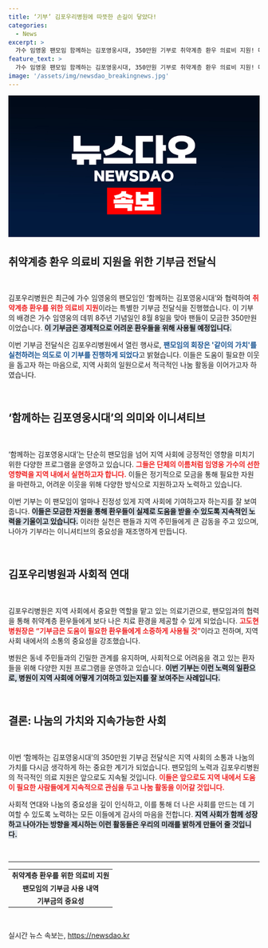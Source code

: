 ```yaml
---
title: ‘기부’ 김포우리병원에 따뜻한 손길이 닿았다!
categories:
  - News
excerpt: >
  가수 임영웅 팬모임 함께하는 김포영웅시대, 350만원 기부로 취약계층 환우 의료비 지원! 따뜻한 나눔의 의미를 실천하는 이들의 이야기, 여러분도 함께해보세요!
feature_text: >
  가수 임영웅 팬모임 함께하는 김포영웅시대, 350만원 기부로 취약계층 환우 의료비 지원! 따뜻한 나눔의 의미를 실천하는 이들의 이야기, 여러분도 함께해보세요!
image: '/assets/img/newsdao_breakingnews.jpg'
---
```


<p><img src="/assets/img/newsdao_breakingnews.jpg" alt="cryptoinkorea 속보" /></p>

<h2 data-ke-size="size26">취약계층 환우 의료비 지원을 위한 기부금 전달식</h2>

<p data-ke-size="size16">&nbsp;</p>

<p>김포우리병원은 최근에 가수 임영웅의 팬모임인 ‘함께하는 김포영웅시대’와 협력하여 <b><span style="color: #ee2323;">취약계층 환우를 위한 의료비 지원</span></b>이라는 특별한 기부금 전달식을 진행했습니다. 이 기부의 배경은 가수 임영웅의 데뷔 8주년 기념일인 8월 8일을 맞아 팬들이 모금한 350만원이었습니다. <b><span style="background-color: #21538527;">이 기부금은 경제적으로 어려운 환우들을 위해 사용될 예정입니다.</span></b> </p>

<p>이번 기부금 전달식은 김포우리병원에서 열린 행사로, <b><span style="color: #1a5490;">팬모임의 회장은 '같이의 가치'를 실천하려는 의도로 이 기부를 진행하게 되었다</span></b>고 밝혔습니다. 이들은 도움이 필요한 이웃을 돕고자 하는 마음으로, 지역 사회의 일원으로서 적극적인 나눔 활동을 이어가고자 하였습니다.</p>

<p data-ke-size="size16">&nbsp;</p>

<h2 data-ke-size="size26">‘함께하는 김포영웅시대’의 의미와 이니셔티브</h2>

<p data-ke-size="size16">&nbsp;</p>

<p>‘함께하는 김포영웅시대’는 단순히 팬모임을 넘어 지역 사회에 긍정적인 영향을 미치기 위한 다양한 프로그램을 운영하고 있습니다. <b><span style="color: #ee2323;">그들은 단체의 이름처럼 임영웅 가수의 선한 영향력을 지역 내에서 실현하고자 합니다.</span></b> 이들은 정기적으로 모금을 통해 필요한 자원을 마련하고, 어려운 이웃을 위해 다양한 방식으로 지원하고자 노력하고 있습니다.</p>

<p>이번 기부는 이 팬모임이 얼마나 진정성 있게 지역 사회에 기여하고자 하는지를 잘 보여줍니다. <b><span style="background-color: #21538527;">이들은 모금한 자원을 통해 환우들이 실제로 도움을 받을 수 있도록 지속적인 노력을 기울이고 있습니다.</span></b> 이러한 실천은 팬들과 지역 주민들에게 큰 감동을 주고 있으며, 나아가 기부라는 이니셔티브의 중요성을 재조명하게 만듭니다.</p>

<p data-ke-size="size16">&nbsp;</p>

<h2 data-ke-size="size26">김포우리병원과 사회적 연대</h2>

<p data-ke-size="size16">&nbsp;</p>

<p>김포우리병원은 지역 사회에서 중요한 역할을 맡고 있는 의료기관으로, 팬모임과의 협력을 통해 취약계층 환우들에게 보다 나은 치료 환경을 제공할 수 있게 되었습니다. <b><span style="color: #ee2323;">고도현 병원장은 “기부금은 도움이 필요한 환우들에게 소중하게 사용될 것”</span></b>이라고 전하며, 지역 사회 내에서의 소통의 중요성을 강조했습니다.</p>

<p>병원은 동네 주민들과의 긴밀한 관계를 유지하며, 사회적으로 어려움을 겪고 있는 환자들을 위해 다양한 지원 프로그램을 운영하고 있습니다. <b><span style="background-color: #21538527;">이번 기부는 이런 노력의 일환으로, 병원이 지역 사회에 어떻게 기여하고 있는지를 잘 보여주는 사례입니다.</span></b></p>

<p data-ke-size="size16">&nbsp;</p>

<h2 data-ke-size="size26">결론: 나눔의 가치와 지속가능한 사회</h2>

<p data-ke-size="size16">&nbsp;</p>

<p>이번 ‘함께하는 김포영웅시대’의 350만원 기부금 전달식은 지역 사회의 소통과 나눔의 가치를 다시금 생각하게 하는 중요한 계기가 되었습니다. 팬모임의 노력과 김포우리병원의 적극적인 의료 지원은 앞으로도 지속될 것입니다. <b><span style="color: #ee2323;">이들은 앞으로도 지역 내에서 도움이 필요한 사람들에게 지속적으로 관심을 두고 나눔 활동을 이어갈 것입니다.</span></b></p>

<p>사회적 연대와 나눔의 중요성을 깊이 인식하고, 이를 통해 더 나은 사회를 만드는 데 기여할 수 있도록 노력하는 모든 이들에게 감사의 마음을 전합니다. <b><span style="background-color: #21538527;">지역 사회가 함께 성장하고 나아가는 방향을 제시하는 이런 활동들은 우리의 미래를 밝하게 만들어 줄 것입니다.</span></b></p>

<p data-ke-size="size16">&nbsp;</p>

<hr>

<table style="width: 100%;">
  <tbody>
    <tr>
      <td style="text-align: center; height: 17px;"><b>취약계층 환우를 위한 의료비 지원</b></td>
    </tr>
    <tr>
      <td style="text-align: center; height: 17px;"><b>팬모임의 기부금 사용 내역</b></td>
    </tr>
    <tr>
      <td style="text-align: center; height: 17px;"><b>기부금의 중요성</b></td>
    </tr>
  </tbody>
</table>

<p data-ke-size="size16">&nbsp;</p>
실시간 뉴스 속보는, <a href="https://newsdao.kr" rel="dofollow">https://newsdao.kr</a>



